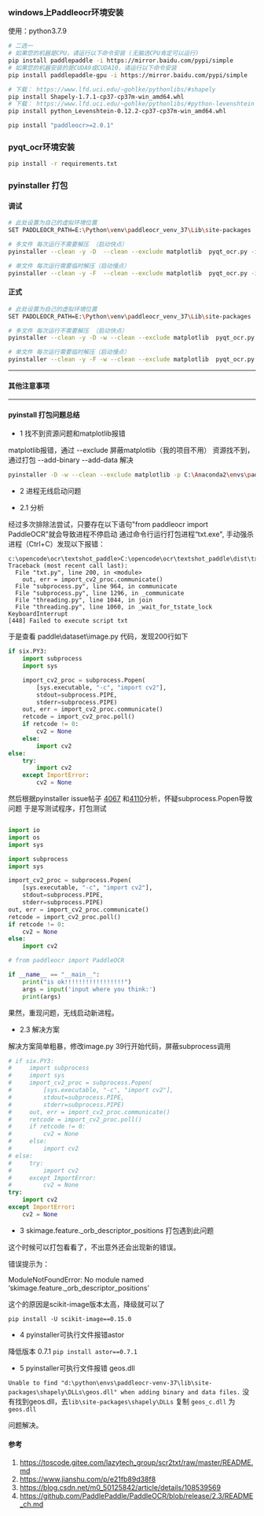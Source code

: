 ### windows上Paddleocr环境安装

使用：python3.7.9

```bash
# 二选一
# 如果您的机器是CPU，请运行以下命令安装 (无脑选CPU肯定可以运行)
pip install paddlepaddle -i https://mirror.baidu.com/pypi/simple
# 如果您的机器安装的是CUDA9或CUDA10，请运行以下命令安装
pip install paddlepaddle-gpu -i https://mirror.baidu.com/pypi/simple

# 下载： https://www.lfd.uci.edu/~gohlke/pythonlibs/#shapely
pip install Shapely-1.7.1-cp37-cp37m-win_amd64.whl
# 下载： https://www.lfd.uci.edu/~gohlke/pythonlibs/#python-levenshtein
pip install python_Levenshtein-0.12.2-cp37-cp37m-win_amd64.whl

pip install "paddleocr>=2.0.1"
```

### pyqt_ocr环境安装

```bash
pip install -r requirements.txt
```

### pyinstaller 打包

#### 调试

```bash
# 此处设置为自己的虚拟环境位置
SET PADDLEOCR_PATH=E:\Python\venv\paddleocr_venv_37\Lib\site-packages

# 多文件 每次运行不需要解压 （启动快点）
pyinstaller --clean -y -D  --clean --exclude matplotlib  pyqt_ocr.py -i image/logo.ico --add-data image/logo.ico;image --add-data %PADDLEOCR_PATH%\paddleocr\ppocr\utils\ppocr_keys_v1.txt;.\ppocr\utils --add-data %PADDLEOCR_PATH%\paddleocr\ppocr\utils\dict\table_structure_dict.txt;.\ppocr\utils\dict  -p %PADDLEOCR_PATH%\paddle\libs;%PADDLEOCR_PATH%\paddleocr;%PADDLEOCR_PATH%\paddleocr\ppocr\utils\e2e_utils; --add-binary %PADDLEOCR_PATH%\paddle\libs;.  --additional-hooks-dir=.   --hidden-import extract_textpoint_slow --hidden-import scipy.spatial.transform._rotation_groups --hidden-import scipy.special.cython_special --hidden-import sklearn.utils._cython_blas --hidden-import sklearn.utils._weight_vector

# 单文件 每次运行需要临时解压（启动慢点）
pyinstaller --clean -y -F  --clean --exclude matplotlib  pyqt_ocr.py -i image/logo.ico --add-data image/logo.ico;image --add-data %PADDLEOCR_PATH%\paddleocr\ppocr\utils\ppocr_keys_v1.txt;.\ppocr\utils --add-data %PADDLEOCR_PATH%\paddleocr\ppocr\utils\dict\table_structure_dict.txt;.\ppocr\utils\dict  -p %PADDLEOCR_PATH%\paddle\libs;%PADDLEOCR_PATH%\paddleocr;%PADDLEOCR_PATH%\paddleocr\ppocr\utils\e2e_utils; --add-binary %PADDLEOCR_PATH%\paddle\libs;.  --additional-hooks-dir=.   --hidden-import extract_textpoint_slow --hidden-import scipy.spatial.transform._rotation_groups --hidden-import scipy.special.cython_special --hidden-import sklearn.utils._cython_blas --hidden-import sklearn.utils._weight_vector
```

#### 正式

```bash
# 此处设置为自己的虚拟环境位置
SET PADDLEOCR_PATH=E:\Python\venv\paddleocr_venv_37\Lib\site-packages

# 多文件 每次运行不需要解压 （启动快点）
pyinstaller --clean -y -D -w --clean --exclude matplotlib  pyqt_ocr.py -i image/logo.ico --add-data image/logo.ico;image --add-data %PADDLEOCR_PATH%\paddleocr\ppocr\utils\ppocr_keys_v1.txt;.\ppocr\utils --add-data %PADDLEOCR_PATH%\paddleocr\ppocr\utils\dict\table_structure_dict.txt;.\ppocr\utils\dict  -p %PADDLEOCR_PATH%\paddle\libs;%PADDLEOCR_PATH%\paddleocr;%PADDLEOCR_PATH%\paddleocr\ppocr\utils\e2e_utils; --add-binary %PADDLEOCR_PATH%\paddle\libs;.  --additional-hooks-dir=.   --hidden-import extract_textpoint_slow --hidden-import scipy.spatial.transform._rotation_groups --hidden-import scipy.special.cython_special --hidden-import sklearn.utils._cython_blas --hidden-import sklearn.utils._weight_vector

# 单文件 每次运行需要临时解压（启动慢点）
pyinstaller --clean -y -F -w --clean --exclude matplotlib  pyqt_ocr.py -i image/logo.ico --add-data image/logo.ico;image --add-data %PADDLEOCR_PATH%\paddleocr\ppocr\utils\ppocr_keys_v1.txt;.\ppocr\utils --add-data %PADDLEOCR_PATH%\paddleocr\ppocr\utils\dict\table_structure_dict.txt;.\ppocr\utils\dict  -p %PADDLEOCR_PATH%\paddle\libs;%PADDLEOCR_PATH%\paddleocr;%PADDLEOCR_PATH%\paddleocr\ppocr\utils\e2e_utils; --add-binary %PADDLEOCR_PATH%\paddle\libs;.  --additional-hooks-dir=.   --hidden-import extract_textpoint_slow --hidden-import scipy.spatial.transform._rotation_groups --hidden-import scipy.special.cython_special --hidden-import sklearn.utils._cython_blas --hidden-import sklearn.utils._weight_vector
```

---------------------------------------
#### 其他注意事项
---------------------------------------

#### pyinstall 打包问题总结

* 1 找不到资源问题和matplotlib报错

matplotlib报错，通过 --exclude 屏蔽matplotlib（我的项目不用） 资源找不到，通过打包 --add-binary --add-data 解决

```bash
pyinstaller -D -w --clean --exclude matplotlib -p C:\Anaconda2\envs\paddleocr\Lib\site-packages\paddleocr;C:\Anaconda2\envs\paddleocr\Lib\site-packages\paddle\libs textshot.py -i textshot.ico --add-binary C:\Anaconda2\envs\paddleocr\Lib\site-packages\paddle\libs;. --add-data C:\opencode\ocr\textshot_paddle\model;.\model --additional-hooks-dir=.
```

* 2 进程无线启动问题

* 2.1 分析

经过多次排除法尝试，只要存在以下语句"from paddleocr import PaddleOCR"就会导致进程不停启动 通过命令行运行打包进程“txt.exe", 手动强杀进程（Ctrl+C）发现以下报错：

```
c:\opencode\ocr\textshot_paddle>C:\opencode\ocr\textshot_paddle\dist\txt\txt.exe
Traceback (most recent call last):
  File "txt.py", line 200, in <module>
    out, err = import_cv2_proc.communicate()
  File "subprocess.py", line 964, in communicate
  File "subprocess.py", line 1296, in _communicate
  File "threading.py", line 1044, in join
  File "threading.py", line 1060, in _wait_for_tstate_lock
KeyboardInterrupt
[448] Failed to execute script txt
```

于是查看 paddle\dataset\image.py 代码，发现200行如下

```python
if six.PY3:
    import subprocess
    import sys

    import_cv2_proc = subprocess.Popen(
        [sys.executable, "-c", "import cv2"],
        stdout=subprocess.PIPE,
        stderr=subprocess.PIPE)
    out, err = import_cv2_proc.communicate()
    retcode = import_cv2_proc.poll()
    if retcode != 0:
        cv2 = None
    else:
        import cv2
else:
    try:
        import cv2
    except ImportError:
        cv2 = None
```

然后根据pyinstaller issue帖子
<a href="https://github.com/pyinstaller/pyinstaller/issues/4067">4067</a>
和<a href="https://github.com/pyinstaller/pyinstaller/issues/4110">4110</a>分析，怀疑subprocess.Popen导致问题 于是写测试程序，打包测试

```python

import io
import os
import sys

import subprocess
import sys

import_cv2_proc = subprocess.Popen(
    [sys.executable, "-c", "import cv2"],
    stdout=subprocess.PIPE,
    stderr=subprocess.PIPE)
out, err = import_cv2_proc.communicate()
retcode = import_cv2_proc.poll()
if retcode != 0:
    cv2 = None
else:
    import cv2

# from paddleocr import PaddleOCR

if __name__ == "__main__":
    print("is ok!!!!!!!!!!!!!!!!!")
    args = input('input where you think:')
    print(args)
```

果然，重现问题，无线启动新进程。

* 2.3 解决方案

解决方案简单粗暴，修改image.py 39行开始代码，屏蔽subprocess调用

```python
# if six.PY3:
#     import subprocess
#     import sys
#     import_cv2_proc = subprocess.Popen(
#         [sys.executable, "-c", "import cv2"],
#         stdout=subprocess.PIPE,
#         stderr=subprocess.PIPE)
#     out, err = import_cv2_proc.communicate()
#     retcode = import_cv2_proc.poll()
#     if retcode != 0:
#         cv2 = None
#     else:
#         import cv2
# else:
#     try:
#         import cv2
#     except ImportError:
#         cv2 = None
try:
    import cv2
except ImportError:
    cv2 = None
```

* 3 skimage.feature._orb_descriptor_positions 打包遇到此问题

这个时候可以打包看看了，不出意外还会出现新的错误。

错误提示为：

ModuleNotFoundError: No module named ‘skimage.feature._orb_descriptor_positions’

这个的原因是scikit-image版本太高，降级就可以了

`pip install -U scikit-image==0.15.0`

* 4 pyinstaller可执行文件报错astor

降低版本 0.7.1
`pip install astor==0.7.1`

* 5 pyinstaller可执行文件报错 geos.dll

`Unable to find "d:\python\envs\paddleocr-venv-37\lib\site-packages\shapely\DLLs\geos.dll" when adding binary and data files.`
没有找到geos.dll，去`lib\site-packages\shapely\DLLs` 复制 `geos_c.dll` 为 `geos.dll`

问题解决。

#### 参考

1. https://toscode.gitee.com/lazytech_group/scr2txt/raw/master/README.md
2. https://www.jianshu.com/p/e21fb89d38f8
3. https://blog.csdn.net/m0_50125842/article/details/108539569
4. https://github.com/PaddlePaddle/PaddleOCR/blob/release/2.3/README_ch.md